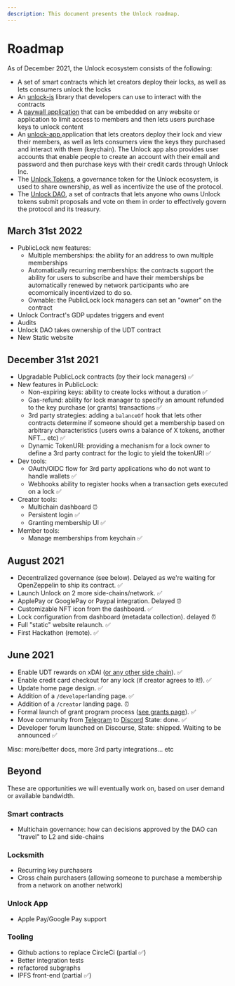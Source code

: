 ```yaml
---
description: This document presents the Unlock roadmap.
---
```


# Roadmap

As of December 2021, the Unlock ecosystem consists of the following:

- A set of smart contracts which let creators deploy their locks, as well as lets consumers unlock the locks
- An [unlock-js](https://www.npmjs.com/package/@unlock-protocol/unlock-js) library that developers can use to interact with the contracts
- A [paywall application](https://paywall.unlock-protocol.com) that can be embedded on any website or application to limit access to members and then lets users purchase keys to unlock content
- An [unlock-app ](https://app.unlock-protocol.com/dashboard)application that lets creators deploy their lock and view their members, as well as lets consumers view the keys they purchased and interact with them (keychain). The Unlock app also provides user accounts that enable people to create an account with their email and password and then purchase keys with their credit cards through Unlock Inc.
- The [Unlock Tokens](https://github.com/unlock-protocol/unlock/wiki/The-Unlock-Tokens), a governance token for the Unlock ecosystem, is used to share ownership, as well as incentivize the use of the protocol.
- The [Unlock DAO](https://unlock-protocol.com/blog/unlock-dao), a set of contracts that lets anyone who owns Unlock tokens submit proposals and vote on them in order to effectively govern the protocol and its treasury.

## March 31st 2022

- PublicLock new features:
  - Multiple memberships: the ability for an address to own multiple memberships
  - Automatically recurring memberships: the contracts support the ability for users to subscribe and have their memberships be automatically renewed by network participants who are ecomomically incentivized to do so.
  - Ownable: the PublicLock lock managers can set an "owner" on the contract
- Unlock Contract's GDP updates triggers and event
- Audits
- Unlock DAO takes ownership of the UDT contract
- New Static website

## December 31st 2021

- Upgradable PublicLock contracts (by their lock managers) ✅&#x20;
- New features in PublicLock:
  - Non-expiring keys: ability to create locks without a duration ✅&#x20;
  - Gas-refund: ability for lock manager to specify an amount refunded to the key purchase (or grants) transactions ✅&#x20;
  - 3rd party strategies: adding a `balanceOf` hook that lets other contracts determine if someone should get a membership based on arbitrary characteristics (users owns a balance of X tokens, another NFT... etc) ✅&#x20;
  - Dynamic TokenURI: providing a mechanism for a lock owner to define a 3rd party contract for the logic to yield the tokenURI ✅&#x20;
- Dev tools:
  - OAuth/OIDC flow for 3rd party applications who do not want to handle wallets ✅&#x20;
  - Webhooks ability to register hooks when a transaction gets executed on a lock ✅&#x20;
- Creator tools:
  - Multichain dashboard ⏰
  - Persistent login ✅&#x20;
  - Granting membership UI ✅&#x20;
- Member tools:
  - Manage memberships from keychain ✅&#x20;

## August 2021

- Decentralized governance (see below). Delayed as we're waiting for OpenZeppelin to ship its contract. ✅
- Launch Unlock on 2 more side-chains/network. ✅
- ApplePay or GooglePay or Paypal integration. Delayed ⏰
- Customizable NFT icon from the dashboard. ✅
- Lock configuration from dashboard (metadata collection). delayed ⏰
- Full "static" website relaunch. ✅
- First Hackathon (remote). ✅

## June 2021

- Enable UDT rewards on xDAI ([or any other side chain](the-unlock-token/side-chains-and-layer-2.md)). ✅
- Enable credit card checkout for any lock (if creator agrees to it!). ✅
- Update home page design. ✅
- Addition of a `/developer`landing page. ✅
- Addition of a `/creator` landing page. ⏰
- Formal launch of grant program process ([see grants page](grants-bounties-and-matchings.md)). ✅
- Move community from [Telegram](https://t.me/unlockprotocol) to [Discord](https://discord.com/invite/Ah6ZEJyTDp) State: done. ✅
- Developer forum launched on Discourse, State: shipped. Waiting to be announced ✅

Misc: more/better docs, more 3rd party integrations... etc

## Beyond

These are opportunities we will eventually work on, based on user demand or available bandwidth.

### Smart contracts

- Multichain governance: how can decisions approved by the DAO can "travel" to L2 and side-chains

### Locksmith

- Recurring key purchasers
- Cross chain purchasers (allowing someone to purchase a membership from a network on another network)

### Unlock App

- Apple Pay/Google Pay support

### Tooling

- Github actions to replace CircleCi (partial ✅)
- Better integration tests
- refactored subgraphs
- IPFS front-end (partial ✅)
